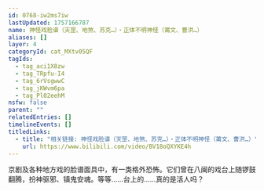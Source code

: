 ```yaml
---
id: 0768-iw2ms7iw
lastUpdated: 1757166787
name: 神怪戏脸谱（天罡、地煞、苏克…）・正体不明神怪（莆文、曹洪…）
aliases: []
layer: 4
categoryId: cat_MXtv05QF
tagIds:
  - tag_aci1X8zw
  - tag_TRpfu-I4
  - tag_6rVsgwwC
  - tag_jKWvm6pa
  - tag_Pl02eehM
nsfw: false
parent: ""
relatedEntries: []
timelineEvents: []
titledLinks:
  - title: "相关链接: 神怪戏脸谱（天罡、地煞、苏克…）・正体不明神怪（莆文、曹洪…）"
    url: https://www.bilibili.com/video/BV18oQXYKE4h
---
```


京剧及各种地方戏的脸谱面具中，有一类格外恐怖。它们曾在八闽的戏台上随锣鼓翻腾，扮神驱邪、镇鬼安魂。等等……台上的……真的是活人吗？